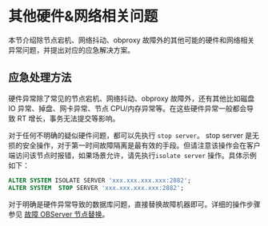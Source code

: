 其他硬件\&网络相关问题
=================================

本节介绍除节点宕机、网络抖动、obproxy 故障外的其他可能的硬件和网络相关异常问题，并提出对应的应急解决方案。

应急处理方法
---------------------------

硬件异常除了常见的节点宕机、网络抖动、obproxy 故障外，还有其他比如磁盘 IO 异常、掉盘、网卡异常、节点 CPU/内存异常等。在这些硬件异常一般都会导致 RT 增长，事务无法提交等影响。

对于任何不明确的疑似硬件问题，都可以先执行 `stop server`。 stop server 是无损的安全操作，对于第一时间故障隔离是最有效的手段。但请注意该操作会在客户端访问该节点时报错，如果场景允许，请先执行`isolate server` 操作。具体示例如下：

```sql
ALTER SYSTEM ISOLATE SERVER 'xxx.xxx.xxx.xxx:2882';
ALTER SYSTEM  STOP SERVER 'xxx.xxx.xxx.xxx:2882';
```

对于明确是硬件异常导致的数据库问题，直接替换故障机器即可。详细的操作步骤参见 [故障 OBServer 节点替换](../../../7.common-operation-and-maintenance-operations/1.service-related/6.failed-OBServer-Node-replacement.md)。
